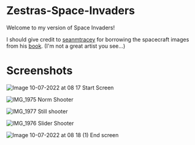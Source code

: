 # Zestras-Space-Invaders
Welcome to my version of Space Invaders!

I should give credit to [seanmtracey](https://github.com/seanmtracey) for borrowing the spacecraft images from his [book](https://github.com/seanmtracey/Games-with-Pygame).
(I'm not a great artist you see...)

# Screenshots

![Image 10-07-2022 at 08 17](https://user-images.githubusercontent.com/104675837/178131250-0705f1bc-fbed-4916-a602-d3984f72267d.jpeg)
Start Screen
 
![IMG_1975](https://user-images.githubusercontent.com/104675837/178131255-f9d49d21-c0af-4a84-97d5-a6b208a996c9.jpeg)
Norm Shooter

![IMG_1977](https://user-images.githubusercontent.com/104675837/178131263-7dbc6ad8-3667-4b86-859c-03a47e39ee38.jpeg)
Still shooter

![IMG_1976](https://user-images.githubusercontent.com/104675837/178131267-f7c55b81-5852-49b0-b018-f1cca1d2c44b.jpeg)
Slider Shooter

![Image 10-07-2022 at 08 18 (1)](https://user-images.githubusercontent.com/104675837/178131271-3d26fafa-18ac-43d8-af3e-970ee9bef262.jpeg)
End screen
